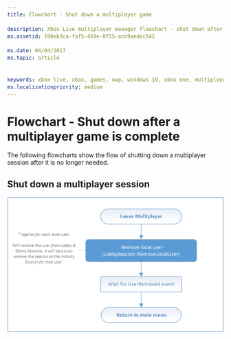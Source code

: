 ```yaml
---
title: Flowchart - Shut down a multiplayer game

description: Xbox Live multiplayer manager flowchart - shut down after a multiplayer game is complete.
ms.assetid: f80eb3ca-faf5-459e-8f55-acb9aedec542

ms.date: 04/04/2017
ms.topic: article


keywords: xbox live, xbox, games, uwp, windows 10, xbox one, multiplayer manager, flowchart
ms.localizationpriority: medium
---
```


# Flowchart - Shut down after a multiplayer game is complete

The following flowcharts show the flow of shutting down a multiplayer session after it is no longer needed.

## Shut down a multiplayer session

![SmartMatch matchmaking](../../../images/multiplayer/mpm-shut-down.png)
